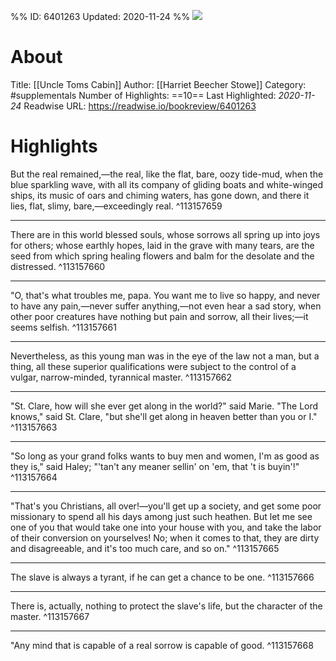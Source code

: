 %%
ID: 6401263
Updated: 2020-11-24
%%
![](https://images-na.ssl-images-amazon.com/images/I/51NodtoWtHL._SL500_.jpg)

# About
Title: [[Uncle Toms Cabin]]
Author: [[Harriet Beecher Stowe]]
Category: #supplementals
Number of Highlights: ==10==
Last Highlighted: *2020-11-24*
Readwise URL: https://readwise.io/bookreview/6401263

# Highlights 
But the real remained,—the real, like the flat, bare, oozy tide-mud, when the blue sparkling wave, with all its company of gliding boats and white-winged ships, its music of oars and chiming waters, has gone down, and there it lies, flat, slimy, bare,—exceedingly real.  ^113157659

---

There are in this world blessed souls, whose sorrows all spring up into joys for others; whose earthly hopes, laid in the grave with many tears, are the seed from which spring healing flowers and balm for the desolate and the distressed.  ^113157660

---

"O, that's what troubles me, papa. You want me to live so happy, and never to have any pain,—never suffer anything,—not even hear a sad story, when other poor creatures have nothing but pain and sorrow, all their lives;—it seems selfish.  ^113157661

---

Nevertheless, as this young man was in the eye of the law not a man, but a thing, all these superior qualifications were subject to the control of a vulgar, narrow-minded, tyrannical master.  ^113157662

---

"St. Clare, how will she ever get along in the world?" said Marie. "The Lord knows," said St. Clare, "but she'll get along in heaven better than you or I."  ^113157663

---

"So long as your grand folks wants to buy men and women, I'm as good as they is," said Haley; "'tan't any meaner sellin' on 'em, that 't is buyin'!"  ^113157664

---

"That's you Christians, all over!—you'll get up a society, and get some poor missionary to spend all his days among just such heathen. But let me see one of you that would take one into your house with you, and take the labor of their conversion on yourselves! No; when it comes to that, they are dirty and disagreeable, and it's too much care, and so on."  ^113157665

---

The slave is always a tyrant, if he can get a chance to be one.  ^113157666

---

There is, actually, nothing to protect the slave's life, but the character of the master.  ^113157667

---

"Any mind that is capable of a real sorrow is capable of good.  ^113157668

